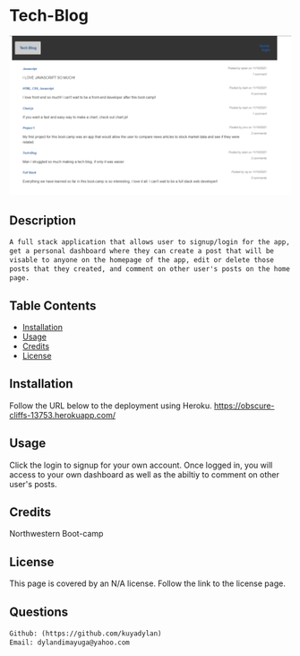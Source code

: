   # Tech-Blog

  ![alt text](/images/Homepage.png)

  ## Description
    A full stack application that allows user to signup/login for the app, get a personal dashboard where they can create a post that will be visable to anyone on the homepage of the app, edit or delete those posts that they created, and comment on other user's posts on the home page. 
    
  ## Table Contents
  
  - [Installation](#installation)
  - [Usage](#usage)
  - [Credits](#credits)
  - [License](#license)
  
  ## Installation
  Follow the URL below to the deployment using Heroku.
  https://obscure-cliffs-13753.herokuapp.com/
  
  ## Usage
  Click the login to signup for your own account. Once logged in, you will access to your own dashboard as well as the abiltiy to comment on other user's posts.

  ## Credits
  Northwestern Boot-camp

  ## License
  This page is covered by an N/A license. Follow the link to the license page.
  
  

  ## Questions
    Github: (https://github.com/kuyadylan)
    Email: dylandimayuga@yahoo.com

